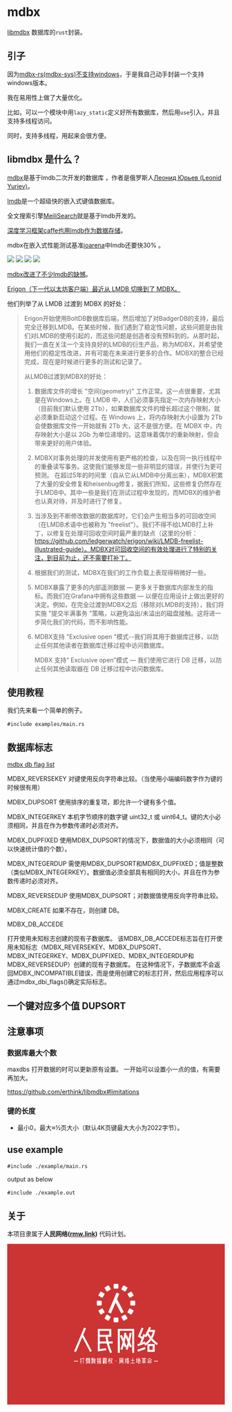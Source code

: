 # mdbx

[libmdbx](https://github.com/erthink/libmdbx) 数据库的`rust`封装。

## 引子

因为[mdbx-rs(mdbx-sys)不支持windows](https://github.com/vorot93/mdbx-rs/issues/1)，于是我自己动手封装一个支持windows版本。

我在易用性上做了大量优化。

比如，可以一个模块中用`lazy_static`定义好所有数据库，然后用`use`引入，并且支持多线程访问。

同时，支持多线程，用起来会很方便。

## libmdbx 是什么？

[mdbx](https://github.com/erthink/libmdbx)是基于lmdb二次开发的数据库 ，作者是俄罗斯人[Леонид Юрьев (Leonid Yuriev)](https://vk.com/erthink)。

[lmdb](https://en.wikipedia.org/wiki/Lightning_Memory-Mapped_Database)是一个超级快的嵌入式键值数据库。

全文搜索引擎[MeiliSearch](https://docs.meilisearch.com/reference/under_the_hood/storage.html#measured-disk-usage)就是基于lmdb开发的。

[深度学习框架caffe也用lmdb作为数据存储](https://docs.nvidia.com/deeplearning/dali/user-guide/docs/examples/general/data_loading/dataloading_lmdb.html)。

mdbx在嵌入式性能测试基准[ioarena](https://github.com/pmwkaa/ioarena)中lmdb还要快30% 。

![](https://raw.githubusercontent.com/wiki/erthink/libmdbx/img/perf-slide-1.png)
![](https://raw.githubusercontent.com/wiki/erthink/libmdbx/img/perf-slide-3.png)
![](https://raw.githubusercontent.com/wiki/erthink/libmdbx/img/perf-slide-4.png)
![](https://raw.githubusercontent.com/wiki/erthink/libmdbx/img/perf-slide-5.png)

[mdbx改进了不少lmdb的缺憾](https://github.com/erthink/libmdbx#improvements-beyond-lmdb)。

[Erigon（下一代以太坊客户端）最近从 LMDB 切换到了 MDBX。](https://github.com/ledgerwatch/erigon/wiki/Criteria-for-transitioning-from-Alpha-to-Beta#switch-from-lmdb-to-mdbx)

他们列举了从 LMDB 过渡到 MDBX 的好处：

> Erigon开始使用BoltDB数据库后端，然后增加了对BadgerDB的支持，最后完全迁移到LMDB。在某些时候，我们遇到了稳定性问题，这些问题是由我们对LMDB的使用引起的，而这些问题是创造者没有预料到的。从那时起，我们一直在关注一个支持良好的LMDB的衍生产品，称为MDBX，并希望使用他们的稳定性改进，并有可能在未来进行更多的合作。MDBX的整合已经完成，现在是时候进行更多的测试和记录了。
> 
> 从LMDB过渡到MDBX的好处：
> 
> 1. 数据库文件的增长 "空间(geometry)" 工作正常。这一点很重要，尤其是在Windows上。在 LMDB 中，人们必须事先指定一次内存映射大小（目前我们默认使用 2Tb），如果数据库文件的增长超过这个限制，就必须重新启动这个过程。在 Windows 上，将内存映射大小设置为 2Tb 会使数据库文件一开始就有 2Tb 大，这不是很方便。在 MDBX 中，内存映射大小是以 2Gb 为单位递增的。这意味着偶尔的重新映射，但会带来更好的用户体验。
> 
> 2. MDBX对事务处理的并发使用有更严格的检查，以及在同一执行线程中的重叠读写事务。这使我们能够发现一些非明显的错误，并使行为更可预测。
>    在超过5年的时间里（自从它从LMDB中分离出来），MDBX积累了大量的安全修复和heisenbug修复，据我们所知，这些修复仍然存在于LMDB中。其中一些是我们在测试过程中发现的，而MDBX的维护者也认真对待，并及时进行了修复。
> 
> 3. 当涉及到不断修改数据的数据库时，它们会产生相当多的可回收空间（在LMDB术语中也被称为 "freelist"）。我们不得不给LMDB打上补丁，以修复在处理可回收空间时最严重的缺点（这里的分析：https://github.com/ledgerwatch/erigon/wiki/LMDB-freelist-illustrated-guide）。MDBX对可回收空间的有效处理进行了特别的关注，到目前为止，还不需要打补丁。
> 
> 4. 根据我们的测试，MDBX在我们的工作负载上表现得稍微好一些。
> 
> 5. MDBX暴露了更多的内部遥测数据 — 更多关于数据库内部发生的指标。而我们在Grafana中拥有这些数据 — 以便在应用设计上做出更好的决定。例如，在完全过渡到MDBX之后（移除对LMDB的支持），我们将实施 "提交半满事务 "策略，以避免溢出/未溢出的磁盘接触。这将进一步简化我们的代码，而不影响性能。
> 
> 6. MDBX支持 "Exclusive open "模式--我们将其用于数据库迁移，以防止任何其他读者在数据库迁移过程中访问数据库。
> 
>    MDBX 支持“ Exclusive open”模式 — 我们使用它进行 DB 迁移，以防止任何其他读取器在 DB 迁移过程中访问数据库。



## 使用教程

我们先来看一个简单的例子。

```
#include examples/main.rs
```





## 数据库标志

[mdbx db flag list](https://erthink.github.io/libmdbx/group__c__dbi.html#gafe3bddb297b3ab0d828a487c5726f76a)

MDBX_REVERSEKEY 对键使用反向字符串比较。（当使用小端编码数字作为键的时候很有用）

MDBX_DUPSORT 使用排序的重复项，即允许一个键有多个值。

MDBX_INTEGERKEY 本机字节顺序的数字键 uint32_t 或 uint64_t。键的大小必须相同，并且在作为参数传递时必须对齐。

MDBX_DUPFIXED 使用MDBX_DUPSORT的情况下，数据值的大小必须相同（可以快速统计值的个数）。

MDBX_INTEGERDUP 需使用MDBX_DUPSORT和MDBX_DUPFIXED；值是整数（类似MDBX_INTEGERKEY）。数据值必须全部具有相同的大小，并且在作为参数传递时必须对齐。

MDBX_REVERSEDUP 使用MDBX_DUPSORT；对数据值使用反向字符串比较。

MDBX_CREATE 如果不存在，则创建 DB。

MDBX_DB_ACCEDE

打开使用未知标志创建的现有子数据库。
该MDBX_DB_ACCEDE标志旨在打开使用未知标志（MDBX_REVERSEKEY、MDBX_DUPSORT、MDBX_INTEGERKEY、MDBX_DUPFIXED、MDBX_INTEGERDUP和MDBX_REVERSEDUP）创建的现有子数据库。
在这种情况下，子数据库不会返回MDBX_INCOMPATIBLE错误，而是使用创建它的标志打开，然后应用程序可以通过mdbx_dbi_flags()确定实际标志。



## 一个键对应多个值 DUPSORT



## 注意事项

### 数据库最大个数

maxdbs 打开数据的时可以更新原有设置。
一开始可以设置小一点的值，有需要再加大。

https://github.com/erthink/libmdbx#limitations

### 键的长度

- 最小0，最大≈½页大小（默认4K页键最大大小为2022字节）。

## use example

```
#include ./example/main.rs
```

output as below

```
#include ./example.out
```

## 关于

本项目隶属于**人民网络([rmw.link](//rmw.link))** 代码计划。

<a href="//rmw.link">![人民网络](https://raw.githubusercontent.com/rmw-link/logo/master/rmw.red.bg.svg)</a>
